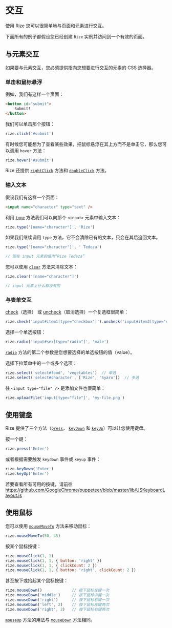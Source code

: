 # 交互

使用 Rize 您可以很简单地与页面和元素进行交互。

下面所有的例子都假设您已经创建 `Rize` 实例并访问到一个有效的页面。

## 与元素交互

如果要与元素交互，您必须提供指向您想要进行交互的元素的 CSS 选择器。

### 单击和鼠标悬浮

例如，我们有这样一个页面：

```html
<button id="submit">
    Submit!
</button>
```

我们可以单击那个按钮：

```javascript
rize.click('#submit')
```

有时候您可能想为了查看某些效果，把鼠标悬浮在其上方而不是单击它，那么您可以调用 `hover` 方法：

```javascript
rize.hover('#submit')
```

Rize 还提供 [`rightClick`](https://rize.js.org/api/classes/_index_.rize.html#rightclick) 方法和 [`doubleClick`](https://rize.js.org/api/classes/_index_.rize.html#doubleclick) 方法。

### 输入文本

假设我们有这样一个页面：

```html
<input name="character" type="text" />
```

利用 [`type`](https://rize.js.org/api/classes/_index_.rize.html#type) 方法我们可以向那个 `<input>` 元素中输入文本：

```javascript
rize.type('[name="character"]', 'Rize')
```

如果我们继续调用 `type` 方法，它不会清除已有的文本，只会在其后追回文本。

```javascript
rize.type('[name="character"]', ' Tedeza')

// 现在 input 元素的值为“Rize Tedeza”
```

您可以使用 [`clear`](https://rize.js.org/api/classes/_index_.rize.html#clear) 方法来清除文本：

```javascript
rize.clear('[name="character"]')

// input 元素上什么都没有啦
```

### 与表单交互

[check](https://rize.js.org/api/classes/_index_.rize.html#check)（选择） 或 [uncheck](https://rize.js.org/api/classes/_index_.rize.html#uncheck)（取消选择）一个复选框很简单：

```javascript
rize.check('input#item1[type="checkbox"]').uncheck('input#item2[type="checkbox"]')
```

选择一个单选按钮：

```javascript
rize.radio('input#sex[type="radio"]', 'male')
```

[`radio`](https://rize.js.org/api/classes/_index_.rize.html#radio) 方法的第二个参数是您想要选择的单选按钮的值（value）。

选择下拉菜单中的一个或多个选项：

```javascript
rize.select('select#food', 'vegetables')  // 单选
rize.select('select#character', ['Rize', 'Syaro'])  // 多选
```

往 `<input type="file" />` 是添加文件也很简单：

```javascript
rize.uploadFile('input[type="file"]', 'my-file.png')
```



## 使用键盘

Rize 提供了三个方法（[`press`](https://rize.js.org/api/classes/_index_.rize.html#press)， [`keyDown`](https://rize.js.org/api/classes/_index_.rize.html#keydown) 和 [`keyUp`](https://rize.js.org/api/classes/_index_.rize.html#keyup)）可以让您使用键盘。

按一个键：

```javascript
rize.press('Enter')
```

或者根据需要触发 `keydown` 事件或 `keyup` 事件：

```javascript
rize.keyDown('Enter')
rize.keyUp('Enter')
```

若要查看所有可用的按键，请前往 https://github.com/GoogleChrome/puppeteer/blob/master/lib/USKeyboardLayout.js

## 使用鼠标

您可以使用 [`mouseMoveTo`](https://rize.js.org/api/classes/_index_.rize.html#mousemoveto) 方法来移动鼠标：

```javascript
rize.mouseMoveTo(50, 45)
```

按某个鼠标按键：

```javascript
rize.mouseClick(1, 1)
rize.mouseClick(1, 1, { button: 'right' })
rize.mouseClick(1, 1, { clickCount: 2 })
rize.mouseClick(1, 1, { button: 'right', clickCount: 2 })
```

甚至按下或抬起某个鼠标按键：

```javascript
rize.mouseDown()             // 按下鼠标左键一次
rize.mouseDown('middle')     // 按下鼠标中键一次
rize.mouseDown('right')      // 按下鼠标右键一次
rize.mouseDown('left', 2)    // 按下鼠标左键两次
rize.mouseDown('right', 2)   // 按下鼠标右键两次
```

[`mouseUp`](https://rize.js.org/api/classes/_index_.rize.html#mouseup) 方法的用法与 [`mouseDown`](https://rize.js.org/api/classes/_index_.rize.html#mousedown) 方法相同。